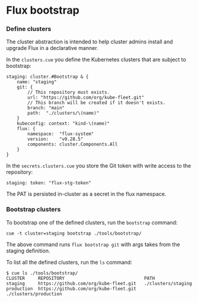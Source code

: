# Flux bootstrap

### Define clusters

The cluster abstraction is intended to help cluster admins install and upgrade Flux in a declarative manner.

In the `clusters.cue` you define the Kubernetes clusters that are subject to bootstrap:

```cue
staging: cluster.#Bootstrap & {
	name: "staging"
	git: {
		// This repository must exists.
		url: "https://github.com/org/kube-fleet.git"
		// This branch will be created if it doesn't exists.
		branch: "main"
		path:  "./clusters/\(name)"
	}
	kubeconfig: context: "kind-\(name)"
	flux: {
		namespace:  "flux-system"
		version:    "v0.28.5"
		components: cluster.Components.All
	}
}
```

In the `secrets.clusters.cue` you store the Git token with write access to the repository:

```cue
staging: token: "flux-stg-token"
```

The PAT is persisted in-cluster as a secret in the flux namespace.

### Bootstrap clusters

To bootstrap one of the defined clusters, run the `bootstrap` command:

```shell
cue -t cluster=staging bootstrap ./tools/bootstrap/
```

The above command runs `flux bootstrap git` with args takes from the staging definition.

To list all the defined clusters, run the `ls` command:

```console
$ cue ls ./tools/bootstrap/
CLUSTER     REPOSITORY                              PATH
staging     https://github.com/org/kube-fleet.git   ./clusters/staging
production  https://github.com/org/kube-fleet.git   ./clusters/production
```
